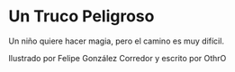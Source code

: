 Un Truco Peligroso
===

Un niño quiere hacer magia, pero el camino es muy difícil.

Ilustrado por Felipe González Corredor y escrito por OthrO
